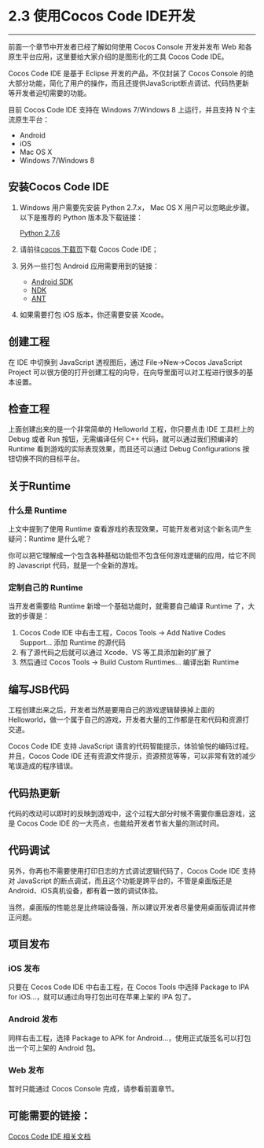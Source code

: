 # 2.3 使用Cocos Code IDE开发
---

前面一个章节中开发者已经了解如何使用 Cocos Console 开发并发布 Web 和各原生平台应用，这里要给大家介绍的是图形化的工具 Cocos Code IDE。

Cocos Code IDE 是基于 Eclipse 开发的产品，不仅封装了 Cocos Console 的绝大部分功能，简化了用户的操作，而且还提供JavaScript断点调试、代码热更新等开发者迫切需要的功能。

目前 Cocos Code IDE 支持在 Windows 7/Windows 8 上运行，并且支持 N 个主流原生平台：

+ Android
+ iOS
+ Mac OS X
+ Windows 7/Windows 8

## 安装Cocos Code IDE

1. Windows 用户需要先安装 Python 2.7.x， Mac OS X 用户可以忽略此步骤。以下是推荐的 Python 版本及下载链接：

    [Python 2.7.6](https://www.python.org/download/releases/2.7.6/)
  
2. 请前往[cocos 下载页](http://www.cocos2d-x.org/download)下载 Cocos Code IDE；
3. 另外一些打包 Android 应用需要用到的链接：

	+ [Android SDK](https://developer.android.com/sdk/index.html?hl=sk)
	+ [NDK](https://developer.android.com/tools/sdk/ndk/index.html)
	+ [ANT](http://ant.apache.org/)
4. 如果需要打包 iOS 版本，你还需要安装 Xcode。

## 创建工程
在 IDE 中切换到 JavaScript 透视图后，通过 File->New->Cocos JavaScript Project 可以很方便的打开创建工程的向导，在向导里面可以对工程进行很多的基本设置。

## 检查工程
上面创建出来的是一个非常简单的 Helloworld 工程，你只要点击 IDE 工具栏上的 Debug 或者 Run 按钮，无需编译任何 C++ 代码，就可以通过我们预编译的 Runtime 看到游戏的实际表现效果，而且还可以通过 Debug Configurations 按钮切换不同的目标平台。

## 关于Runtime

### 什么是 Runtime
上文中提到了使用 Runtime 查看游戏的表现效果，可能开发者对这个新名词产生疑问：Runtime 是什么呢？

你可以把它理解成一个包含各种基础功能但不包含任何游戏逻辑的应用，给它不同的 Javascript 代码，就是一个全新的游戏。

### 定制自己的 Runtime
当开发者需要给 Runtime 新增一个基础功能时，就需要自己编译 Runtime 了，大致的步骤是：

1. Cocos Code IDE 中右击工程，Cocos Tools -> Add Native Codes Support... 添加 Runtime 的源代码
2. 有了源代码之后就可以通过 Xcode、VS 等工具添加新的扩展了
3. 然后通过 Cocos Tools -> Build Custom Runtimes... 编译出新 Runtime

## 编写JSB代码
工程创建出来之后，开发者当然是要用自己的游戏逻辑替换掉上面的 Helloworld，做一个属于自己的游戏，开发者大量的工作都是在和代码和资源打交道。

Cocos Code IDE 支持 JavaScript 语言的代码智能提示，体验愉悦的编码过程。并且，Cocos Code IDE 还有资源文件提示，资源预览等等，可以非常有效的减少笔误造成的程序错误。

## 代码热更新
代码的改动可以即时的反映到游戏中，这个过程大部分时候不需要你重启游戏，这是 Cocos Code IDE 的一大亮点，也能给开发者节省大量的测试时间。

## 代码调试
另外，你再也不需要使用打印日志的方式调试逻辑代码了，Cocos Code IDE 支持对 JavaScript 的断点调试，而且这个功能是跨平台的，不管是桌面版还是Android、iOS真机设备，都有着一致的调试体验。

当然，桌面版的性能总是比终端设备强，所以建议开发者尽量使用桌面版调试并修正问题。

## 项目发布

### iOS 发布
只要在 Cocos Code IDE 中右击工程，在 Cocos Tools 中选择 Package to IPA for iOS...，就可以通过向导打包出可在苹果上架的 IPA 包了。

### Android 发布
同样右击工程，选择 Package to APK for Android...，使用正式版签名可以打包出一个可上架的 Android 包。

### Web 发布
暂时只能通过 Cocos Console 完成，请参看前面章节。

## 可能需要的链接：
[Cocos Code IDE 相关文档](https://github.com/chukong/cocos-docs/blob/master/catalog/code-ide/zh.md)

